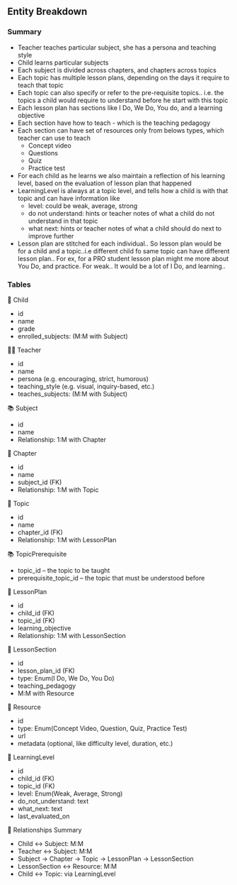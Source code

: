## Entity Breakdown

### Summary

 - Teacher teaches particular subject, she has a persona and teaching style
 - Child learns particular subjects
 - Each subject is divided across chapters, and chapters across topics
 - Each topic has multiple lesson plans, depending on the days it require to teach that topic
 - Each topic can also specify or refer to the pre-requisite topics.. i.e. the topics a child would require to understand before he start with this topic
 - Each lesson plan has sections like I Do, We Do, You do, and a learning objective
 - Each section have how to teach - which is the teaching pedagogy
 - Each section can have set of resources only from belows types, which teacher can use to teach
    - Concept video
    - Questions
    - Quiz
    - Practice test
 - For each child as he learns we also maintain a reflection of his learning level, based on the evaluation of lesson plan that happened
 - LearningLevel is always at a topic level, and tells how a child is with that topic and can have information like
     - level: could be weak, average, strong
     - do not understand: hints or teacher notes of what a child do not understand in that topic
     - what next: hints or teacher notes of what a child should do next to improve further
 - Lesson plan are stitched for each individual.. So lesson plan would be for a child and a topic..i.e different child fo same topic can have different lesson plan.. For ex, for a PRO student lesson plan might me more about You Do, and practice. For weak.. It would be a lot of I Do, and learning..

### Tables

🧒 Child
* id
* name
* grade
* enrolled_subjects: (M:M with Subject)

👩‍🏫 Teacher
* id
* name
* persona (e.g. encouraging, strict, humorous)
* teaching_style (e.g. visual, inquiry-based, etc.)
* teaches_subjects: (M:M with Subject)

📚 Subject
* id
* name
* Relationship: 1:M with Chapter

📖 Chapter
* id
* name
* subject_id (FK)
* Relationship: 1:M with Topic

🧩 Topic
* id
* name
* chapter_id (FK)
* Relationship: 1:M with LessonPlan

📚 TopicPrerequisite
* topic_id – the topic to be taught
* prerequisite_topic_id – the topic that must be understood before

📘 LessonPlan
* id
* child_id (FK)
* topic_id (FK)
* learning_objective
* Relationship: 1:M with LessonSection

🧩 LessonSection
* id
* lesson_plan_id (FK)
* type: Enum(I Do, We Do, You Do)
* teaching_pedagogy
* M:M with Resource

🎥 Resource
* id
* type: Enum(Concept Video, Question, Quiz, Practice Test)
* url
* metadata (optional, like difficulty level, duration, etc.)

🌱 LearningLevel
* id
* child_id (FK)
* topic_id (FK)
* level: Enum(Weak, Average, Strong)
* do_not_understand: text
* what_next: text
* last_evaluated_on

🔗 Relationships Summary
* Child ↔ Subject: M:M
* Teacher ↔ Subject: M:M
* Subject → Chapter → Topic → LessonPlan → LessonSection
* LessonSection ↔ Resource: M:M
* Child ↔ Topic: via LearningLevel
